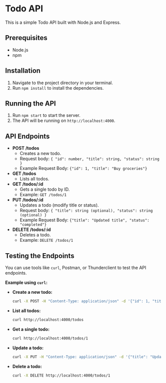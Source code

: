 # Todo API

This is a simple Todo API built with Node.js and Express.

## Prerequisites

* Node.js 
* npm 

## Installation

1.  Navigate to the project directory in your terminal.
2.  Run `npm install` to install the dependencies.

## Running the API

1.  Run `npm start` to start the server.
2.  The API will be running on `http://localhost:4000`.

## API Endpoints

* **POST /todos**
    * Creates a new todo.
    * Request body: `{ "id": number, "title": string, "status": string }`
    * Example Request Body: `{"id": 1, "title": "Buy groceries"}`
* **GET /todos**
    * Lists all todos.
* **GET /todos/:id**
    * Gets a single todo by ID.
    * Example: `GET /todos/1`
* **PUT /todos/:id**
    * Updates a todo (modify title or status).
    * Request body: `{ "title": string (optional), "status": string (optional) }`
    * Example Request Body: `{"title": "Updated title", "status": "completed"}`
* **DELETE /todos/:id**
    * Deletes a todo.
    * Example: `DELETE /todos/1`

## Testing the Endpoints

You can use tools like `curl`, Postman, or Thunderclient to test the API endpoints.

**Example using `curl`:**

* **Create a new todo:**

    ```bash
    curl -X POST -H "Content-Type: application/json" -d '{"id": 1, "title": "Buy groceries"}' http://localhost:4000/todos
    ```

* **List all todos:**

    ```bash
    curl http://localhost:4000/todos
    ```

* **Get a single todo:**

    ```bash
    curl http://localhost:4000/todos/1
    ```

* **Update a todo:**

    ```bash
    curl -X PUT -H "Content-Type: application/json" -d '{"title": "Updated groceries"}' http://localhost:4000/todos/1
    ```

* **Delete a todo:**

    ```bash
    curl -X DELETE http://localhost:4000/todos/1
    ```

